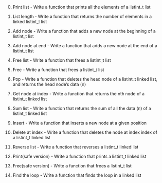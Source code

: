 0. Print list - Write a function that prints all the elements of a listint_t list

1. List length - Write a function that returns the number of elements in a linked listint_t list

2. Add node - Write a function that adds a new node at the beginning of a listint_t list

3. Add node at end - Write a function that adds a new node at the end of a listint_t list

4. Free list - Write a function that frees a listint_t list

5. Free - Write a function that frees a listint_t list

6. Pop - Write a function that deletes the head node of a listint_t linked list, and returns the head node’s data (n)

7. Get node at index - Write a function that returns the nth node of a listint_t linked list

8. Sum list - Write a function that returns the sum of all the data (n) of a listint_t linked list

9. Insert - Write a function that inserts a new node at a given position

10. Delete at index - Write a function that deletes the node at index index of a listint_t linked list

11. Reverse list - Write a function that reverses a listint_t linked list

12. Print(safe version) - Write a function that prints a listint_t linked list

13. Free(safe version) - Write a function that frees a listint_t list

14. Find the loop - Write a function that finds the loop in a linked list
